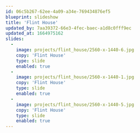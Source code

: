 ```yaml
---
id: 06c5b267-62ee-4a09-a34e-769434876ef5
blueprint: slideshow
title: 'Flint House'
updated_by: 7aa39372-66e3-4fec-baec-a1d8c0fff9ec
updated_at: 1664975162
slides:
  -
    image: projects/flint_house/2560-x-1440-6.jpg
    copy: 'Flint House'
    type: slide
    enabled: true
  -
    image: projects/flint_house/2560-x-1440-1.jpg
    copy: 'Flint House'
    type: slide
    enabled: true
  -
    image: projects/flint_house/2560-x-1440-5.jpg
    copy: 'Flint House'
    type: slide
    enabled: true
---
```

